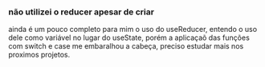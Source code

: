 ### não utilizei o reducer apesar de criar
ainda é um pouco completo para mim o uso do useReducer, entendo o uso dele como variável no lugar do useState, porém a aplicaçaõ das funções com switch e case me embaralhou a cabeça, preciso estudar mais nos proximos projetos.